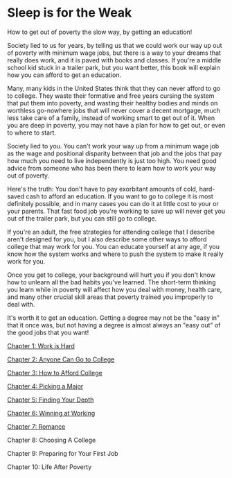 Sleep is for the Weak
==============================

How to get out of poverty the slow way, by getting an education!

Society lied to us for years, by telling us that we could work our way up out of poverty with minimum wage jobs, but there is a way to your dreams that really does work, and it is paved with books and classes.  If you're a middle school kid stuck in a trailer park, but you want better, this book will explain how you can afford to get an education. 

Many, many kids in the United States think that they can never afford to go to college.  They waste their formative and free years cursing the system that put them into poverty, and wasting their healthy bodies and minds on worthless go-nowhere jobs that will never cover a decent mortgage, much less take care of a family, instead of working smart to get out of it.  When you are deep in poverty, you may not have a plan for how to get out, or even to where to start.

Society lied to you.  You can't work your way up from a minimum wage job as the wage and positional disparity between that job and the jobs that pay how much you need to live independently is just too high.  You need good advice from someone who has been there to learn how to work your way out of poverty.

Here's the truth:  You don't have to pay exorbitant amounts of cold, hard-saved cash to afford an education.  If you want to go to college it is most definitely possible, and in many cases you can do it at little cost to your or your parents.  That fast food job you're working to save up will never get you out of the trailer park, but you can still go to college.

If you're an adult, the free strategies for attending college that I describe aren't designed for you, but I also describe some other ways to afford college that may work for you.  You can educate yourself at any age, if you know how the system works and where to push the system to make it really work for you.

Once you get to college, your background will hurt you if you don't know how to unlearn all the bad habits you've learned.  The short-term thinking you learn while in poverty will affect how you deal with money, health care, and many other crucial skill areas that poverty trained you improperly to deal with.

It's worth it to get an education.  Getting a degree may not be the "easy in" that it once was, but not having a degree is almost always an "easy out" of the good jobs that you want!

[Chapter 1: Work is Hard](https://github.com/nikolawannabe/ExitingPovertyThroughEducation/blob/master/Chapters/Chapter01-WorkIsHard.md)

[Chapter 2: Anyone Can Go to College](https://github.com/nikolawannabe/ExitingPovertyThroughEducation/blob/master/Chapters/Chapter02-AnyoneCanGoToCollege.md)

[Chapter 3: How to Afford College](https://github.com/nikolawannabe/ExitingPovertyThroughEducation/blob/master/Chapters/Chapter03-HowToAffordCollege.md)

[Chapter 4: Picking a Major](https://github.com/nikolawannabe/ExitingPovertyThroughEducation/blob/master/Chapters/Chapter04-PickingAMajor.md)

[Chapter 5: Finding Your Depth](https://github.com/nikolawannabe/ExitingPovertyThroughEducation/blob/master/Chapters/Chapter05-FindingYourDepth.md)

[Chapter 6: Winning at Working](https://github.com/nikolawannabe/ExitingPovertyThroughEducation/blob/master/Chapters/Chapter06-WinningAtWorking.md)

[Chapter 7: Romance](https://github.com/nikolawannabe/ExitingPovertyThroughEducation/blob/master/Chapters/Chapter07-Romance.md)

Chapter 8: Choosing A College

Chapter 9: Preparing for Your First Job

Chapter 10: Life After Poverty
